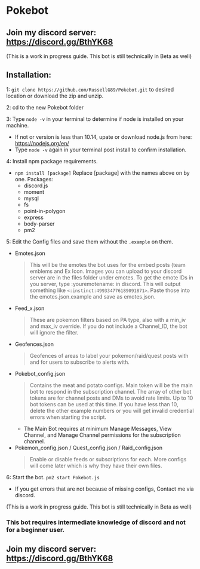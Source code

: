 # Pokebot

## Join my discord server: https://discord.gg/BthYK68

(This is a work in progress guide. This bot is still technically in Beta as well)

## Installation:
1: `git clone https://github.com/RussellG89/Pokebot.git` to desired location or download the zip and unzip.

2: cd to the new Pokebot folder

3: Type `node -v` in your terminal to determine if node is installed on your machine.
  - If not or version is less than 10.14, upate or download node.js from here: https://nodejs.org/en/
  - Type `node -v` again in your terminal post install to confirm installation.
  
4: Install npm package requirements.
  - `npm install [package]` Replace [package] with the names above on by one.
    Packages: 
    - discord.js
    - moment
    - mysql
    - fs
    - point-in-polygon
    - express
    - body-parser
    - pm2
    
5: Edit the Config files and save them without the `.example` on them.
  - Emotes.json
      > This will be the emotes the bot uses for the embed posts (team emblems and Ex Icon. Images you can upload to your discord server are in the files folder under emotes. To get the emote IDs in you server, type \:youremotename: in discord. This will output something like `<:instinct:499334776189091871>`. Paste those into the emotes.json.example and save as emotes.json.
  - Feed_x.json
      > These are pokemon filters based on PA type, also with a min_iv and max_iv override. If you do not include a Channel_ID, the bot will ignore the filter. 
  - Geofences.json
      > Geofences of areas to label your pokemon/raid/quest posts with and for users to subscribe to alerts with.
  - Pokebot_config.json
      > Contains the meat and potato configs. Main token will be the main bot to respond in the subscription channel. The array of other bot tokens are for channel posts and DMs to avoid rate limits. Up to 10 bot tokens can be used at this time. If you have less than 10, delete the other example numbers or you will get invalid credential errors when starting the script.
      - The Main Bot requires at minimum Manage Messages, View Channel, and Manage Channel permissions for the subscription channel.
   - Pokemon_config.json / Quest_config.json / Raid_config.json
      > Enable or disable feeds or subscriptions for each. More configs will come later which is why they have their own files. 

6: Start the bot. `pm2 start Pokebot.js`
  - If you get errors that are not because of missing configs, Contact me via discord. 

(This is a work in progress guide. This bot is still technically in Beta as well)

### This bot requires intermediate knowledge of discord and not for a beginner user. 
## Join my discord server: https://discord.gg/BthYK68



  
